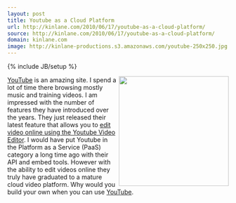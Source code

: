 ```yaml
---
layout: post
title: Youtube as a Cloud Platform
url: http://kinlane.com/2010/06/17/youtube-as-a-cloud-platform/
source: http://kinlane.com/2010/06/17/youtube-as-a-cloud-platform/
domain: kinlane.com
image: http://kinlane-productions.s3.amazonaws.com/youtube-250x250.jpg
---
```

{% include JB/setup %}

<p>
     <img class="alignnone c1" title="Youtube" src="http://kinlane-productions.s3.amazonaws.com/youtube-250x250.jpg" alt="" width="250" align="right" /><a href="http://www.youtube.com/">YouTube</a> is an amazing site. I spend a lot of time there browsing mostly music and training videos. I am impressed with the number of features they have introduced over the years. They just released their latest feature that allows you to <a href="http://googleblog.blogspot.com/2010/06/edit-video-online-with-youtube-video.html">edit video online using the Youtube Video Editor</a>. I would have put Youtube in the Platform as a Service (PaaS) category a long time ago with their API and embed tools. However with the ability to edit videos online they truly have graduated to a mature cloud video platform. Why would you build your own when you can use <a href="http://www.youtube.com">YouTube</a>.
</p>